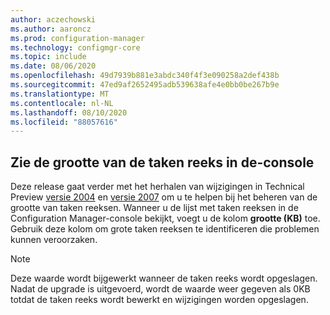 ```yaml
---
author: aczechowski
ms.author: aaroncz
ms.prod: configuration-manager
ms.technology: configmgr-core
ms.topic: include
ms.date: 08/06/2020
ms.openlocfilehash: 49d7939b881e3abdc340f4f3e090258a2def438b
ms.sourcegitcommit: 47ed9af2652495adb539638afe4e0bb0be267b9e
ms.translationtype: MT
ms.contentlocale: nl-NL
ms.lasthandoff: 08/10/2020
ms.locfileid: "88057616"
---
```

## <a name="see-task-sequence-size-in-the-console"></a><a name="bkmk_tssize"></a>Zie de grootte van de taken reeks in de-console

<!--7645732-->

Deze release gaat verder met het herhalen van wijzigingen in Technical Preview [versie 2004](../../technical-preview-2004.md#bkmk_osdmi) en [versie 2007](../../technical-preview-2007.md#bkmk_tspol) om u te helpen bij het beheren van de grootte van taken reeksen. Wanneer u de lijst met taken reeksen in de Configuration Manager-console bekijkt, voegt u de kolom **grootte (KB)** toe. Gebruik deze kolom om grote taken reeksen te identificeren die problemen kunnen veroorzaken.

> [!NOTE]
> Deze waarde wordt bijgewerkt wanneer de taken reeks wordt opgeslagen. Nadat de upgrade is uitgevoerd, wordt de waarde weer gegeven als 0KB totdat de taken reeks wordt bewerkt en wijzigingen worden opgeslagen.

